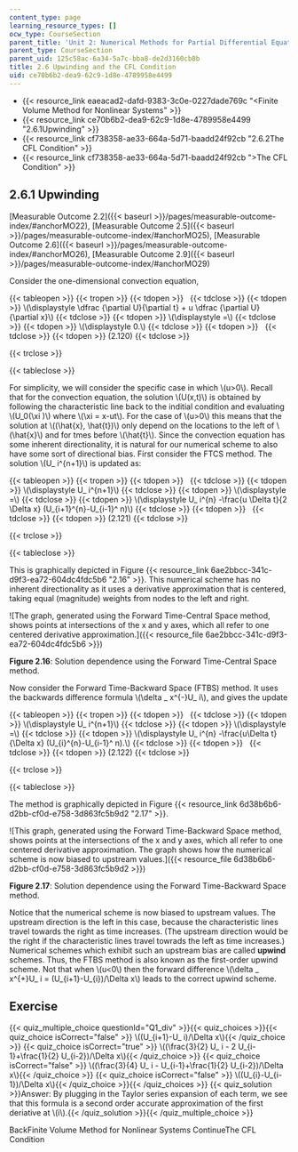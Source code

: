```yaml
---
content_type: page
learning_resource_types: []
ocw_type: CourseSection
parent_title: 'Unit 2: Numerical Methods for Partial Differential Equations'
parent_type: CourseSection
parent_uid: 125c58ac-6a34-5a7c-bba8-de2d3160cb8b
title: 2.6 Upwinding and the CFL Condition
uid: ce70b6b2-dea9-62c9-1d8e-4789958e4499
---
```


*   {{< resource_link eaeacad2-dafd-9383-3c0e-0227dade769c "\<Finite Volume Method for Nonlinear Systems" >}}
*   {{< resource_link ce70b6b2-dea9-62c9-1d8e-4789958e4499 "2.6.1Upwinding" >}}
*   {{< resource_link cf738358-ae33-664a-5d71-baadd24f92cb "2.6.2The CFL Condition" >}}
*   {{< resource_link cf738358-ae33-664a-5d71-baadd24f92cb "\>The CFL Condition" >}}

2.6.1 Upwinding
---------------

[Measurable Outcome 2.2]({{< baseurl >}}/pages/measurable-outcome-index/#anchorMO22), [Measurable Outcome 2.5]({{< baseurl >}}/pages/measurable-outcome-index/#anchorMO25), [Measurable Outcome 2.6]({{< baseurl >}}/pages/measurable-outcome-index/#anchorMO26), [Measurable Outcome 2.9]({{< baseurl >}}/pages/measurable-outcome-index/#anchorMO29)

Consider the one-dimensional convection equation,

{{< tableopen >}}
{{< tropen >}}
{{< tdopen >}}
 
{{< tdclose >}}
{{< tdopen >}}
\\(\\displaystyle \\dfrac {\\partial U}{\\partial t} + u \\dfrac {\\partial U}{\\partial x}\\)
{{< tdclose >}}
{{< tdopen >}}
\\(\\displaystyle =\\)
{{< tdclose >}}
{{< tdopen >}}
\\(\\displaystyle 0.\\)
{{< tdclose >}}
{{< tdopen >}}
 
{{< tdclose >}}
{{< tdopen >}}
(2.120)
{{< tdclose >}}

{{< trclose >}}

{{< tableclose >}}

For simplicity, we will consider the specific case in which \\(u>0\\). Recall that for the convection equation, the solution \\(U(x,t)\\) is obtained by following the characteristic line back to the inditial condition and evaluating \\(U\_0(\\xi )\\) where \\(\\xi = x-ut\\). For the case of \\(u>0\\) this means that the solution at \\((\\hat{x}, \\hat{t})\\) only depend on the locations to the left of \\(\\hat{x}\\) and for tmes before \\(\\hat{t}\\). Since the convection equation has some inherent directionality, it is natural for our numerical scheme to also have some sort of directional bias. First consider the FTCS method. The solution \\(U\_ i^{n+1}\\) is updated as:

{{< tableopen >}}
{{< tropen >}}
{{< tdopen >}}
 
{{< tdclose >}}
{{< tdopen >}}
\\(\\displaystyle U\_ i^{n+1}\\)
{{< tdclose >}}
{{< tdopen >}}
\\(\\displaystyle =\\)
{{< tdclose >}}
{{< tdopen >}}
\\(\\displaystyle U\_ i^{n} -\\frac{u \\Delta t}{2 \\Delta x} (U\_{i+1}^{n}-U\_{i-1}^ n)\\)
{{< tdclose >}}
{{< tdopen >}}
 
{{< tdclose >}}
{{< tdopen >}}
(2.121)
{{< tdclose >}}

{{< trclose >}}

{{< tableclose >}}

This is graphically depicted in Figure {{< resource_link 6ae2bbcc-341c-d9f3-ea72-604dc4fdc5b6 "2.16" >}}. This numerical scheme has no inherent directionality as it uses a derivative approximation that is centered, taking equal (magnitude) weights from nodes to the left and right.

![The graph, generated using the Forward Time-Central Space method, shows points at intersections of the x and y axes, which all refer to one centered derivative approximation.]({{< resource_file 6ae2bbcc-341c-d9f3-ea72-604dc4fdc5b6 >}})

**Figure 2.16**: Solution dependence using the Forward Time-Central Space method.

Now consider the Forward Time-Backward Space (FTBS) method. It uses the backwards difference formula \\(\\delta \_ x^{-}U\_ i\\), and gives the update

{{< tableopen >}}
{{< tropen >}}
{{< tdopen >}}
 
{{< tdclose >}}
{{< tdopen >}}
\\(\\displaystyle U\_ i^{n+1}\\)
{{< tdclose >}}
{{< tdopen >}}
\\(\\displaystyle =\\)
{{< tdclose >}}
{{< tdopen >}}
\\(\\displaystyle U\_ i^{n} -\\frac{u\\Delta t}{\\Delta x} (U\_{i}^{n}-U\_{i-1}^ n).\\)
{{< tdclose >}}
{{< tdopen >}}
 
{{< tdclose >}}
{{< tdopen >}}
(2.122)
{{< tdclose >}}

{{< trclose >}}

{{< tableclose >}}

The method is graphically depicted in Figure {{< resource_link 6d38b6b6-d2bb-cf0d-e758-3d863fc5b9d2 "2.17" >}}.

![This graph, generated using the Forward Time-Backward Space method, shows points at the intersections of the x and y axes, which all refer to one centered derivative approximation.  The graph shows how the numerical scheme is now biased to upstream values.]({{< resource_file 6d38b6b6-d2bb-cf0d-e758-3d863fc5b9d2 >}})

**Figure 2.17**: Solution dependence using the Forward Time-Backward Space method.

Notice that the numerical scheme is now biased to upstream values. The upstream direction is the left in this case, because the characteristic lines travel towards the right as time increases. (The upstream direction would be the right if the characteristic lines travel towrads the left as time increases.) Numerical schemes which exhibit such an upstream bias are called **upwind** schemes. Thus, the FTBS method is also known as the first-order upwind scheme. Not that when \\(u\<0\\) then the forward difference \\(\\delta \_ x^{+}U\_ i = (U\_{i+1}-U\_{i})/\\Delta x\\) leads to the correct upwind scheme.

Exercise
--------

{{< quiz_multiple_choice questionId="Q1_div" >}}{{< quiz_choices >}}{{< quiz_choice isCorrect="false" >}} \\((U\_{i+1}-U\_ i)/\\Delta x\\){{< /quiz_choice >}}
{{< quiz_choice isCorrect="true" >}} \\((\\frac{3}{2} U\_ i - 2 U\_{i-1}+\\frac{1}{2} U\_{i-2})/\\Delta x\\){{< /quiz_choice >}}
{{< quiz_choice isCorrect="false" >}} \\((\\frac{3}{4} U\_ i - U\_{i-1}+\\frac{1}{2} U\_{i-2})/\\Delta x\\){{< /quiz_choice >}}
{{< quiz_choice isCorrect="false" >}} \\((U\_{i}-U\_{i-1})/\\Delta x\\){{< /quiz_choice >}}{{< /quiz_choices >}}
{{< quiz_solution >}}Answer: By plugging in the Taylor series expansion of each term, we see that this formula is a second order accurate approximation of the first deriative at \\(i\\).{{< /quiz_solution >}}{{< /quiz_multiple_choice >}}

BackFinite Volume Method for Nonlinear Systems ContinueThe CFL Condition